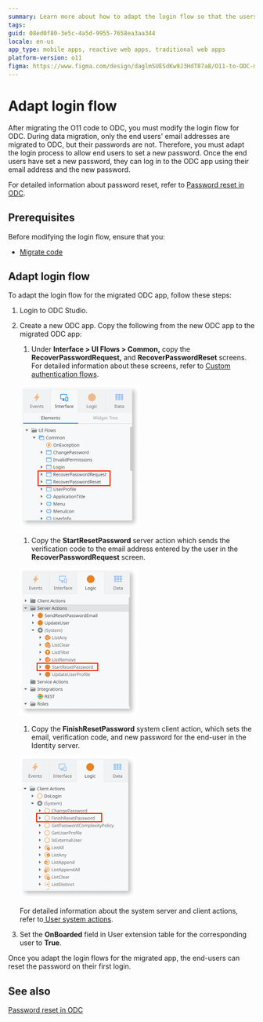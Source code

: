 ```yaml
---
summary: Learn more about how to adapt the login flow so that the users can set a new password. 
tags: 
guid: 08ed0f80-3e5c-4a5d-9955-7658ea3aa344
locale: en-us
app_type: mobile apps, reactive web apps, traditional web apps
platform-version: o11
figma: https://www.figma.com/design/daglmSUESdKw9J3HdT87a8/O11-to-ODC-migration?node-id=2216-288
---
```


# Adapt login flow

After migrating the O11 code to ODC, you must modify the login flow for ODC. During data migration, only the end users' email addresses are migrated to ODC, but their passwords are not. Therefore, you must adapt the login process to allow end users to set a new password. Once the end users have set a new password, they can log in to the ODC app using their email address and the new password.

For detailed information about password reset, refer to [Password reset in ODC](password-reset-in-odc.md).

## Prerequisites

Before modifying the login flow, ensure that you:

* [Migrate code](execute-how-to-migrate-code.md)

## Adapt login flow

To adapt the login flow for the migrated ODC app, follow these steps:

1. Login to ODC Studio.

1. Create a new ODC app. Copy the following from the new ODC app to the migrated ODC app:

    1. Under **Interface > UI Flows > Common,** copy the **RecoverPasswordRequest,** and **RecoverPasswordReset** screens. For detailed information about these screens, refer to [Custom authentication flows](https://success.outsystems.com/documentation/outsystems_developer_cloud/building_apps/user_interface/custom_authentication_flows/).

    ![Screenshot of the RecoverPasswordRequest and RecoverPasswordReset screens in ODC Studio.](images/password-reset-screens-odcs.png "Password Reset Screens in ODC")

    1. Copy the **StartResetPassword** server action which sends the verification code to the email address entered by the user in the **RecoverPasswordRequest** screen.

    ![Screenshot of the StartResetPassword server action in ODC Studio.](images/start-reset-password-odcs.png "Start Reset Password Action in ODC")

    1. Copy the **FinishResetPassword** system client action, which sets the email, verification code, and new password for the end-user in the Identity server. 

    ![Screenshot of the FinishResetPassword client action in ODC Studio.](images/finish-reset-password-odcs.png "Finish Reset Password Action in ODC")

    For detailed information about the system server and client actions, refer to[ User system actions](https://success.outsystems.com/documentation/outsystems_developer_cloud/outsystems_language_and_elements/system_actions/user/).

1. Set the **OnBoarded** field in User extension table for the corresponding user to **True**.

Once you adapt the login flows for the migrated app, the end-users can reset the password on their first login.

## See also

[Password reset in ODC](password-reset-in-odc.md)
